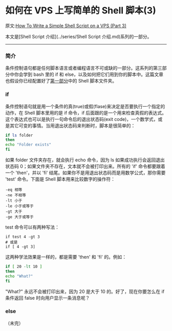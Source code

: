 # 如何在 VPS 上写简单的 Shell 脚本(3)

原文:[How To Write a Simple Shell Script on a VPS (Part 3)](https://www.digitalocean.com/community/tutorials/how-to-write-a-simple-shell-script-on-a-vps-part-3)


本文是[Shell Script 介绍](../series/Shell Script 介绍.md)系列的一部分。

---

### 简介

条件控制语句都是任何脚本语言或者编程语言不可或缺的一部分。这系列的第三部分中你会学到 bash 里的 if 和 else，以及如何把它们用到你的脚本中。这篇文章也假设你已经配置好了[第一部分](https://www.digitalocean.com/community/tutorials/how-to-write-a-simple-shell-script-on-a-vps)中的 Shell 脚本文件夹。

### if

条件控制语句就是用一个条件的真(true)或假(flase)来决定是否要执行一个指定的动作，在 Shell 脚本里用的是 if 命令，if 后面跟的是一个用来检查真假的表达式。这个表达式也可以是执行一句命令后的退出状态码(exit code)，一个数学式，或是其它可变的事情。当用退出状态码来判断时，脚本是很简单的：

```sh
if ls folder
then
echo "Folder exists"
fi
```

如果 folder 文件夹存在，就会执行 echo 命令，因为 ls 如果成功执行会返回退出状态码 0；如果文件夹不存在，文本就不会被打印出来。所有的 'if' 命令都要跟着一个 'then'，并以 'fi' 结尾。如果你不是用退出状态码而是用数学公式，那你需要 'test' 命令。下面是 Shell 脚本用来比较数字的操作符：

```
-eq 相等
-ne 不相等
-lt 小于
-le 小于或等于
-gt 大于
-ge 大于或等于
```

test 命令可以有两种写法：

```
if test 4 -gt 3
# 或是
if [ 4 -gt 3]
```

这两种学法效果是一样的，都是需要 'then' 和 'fi' 的。例如：

```sh
if [ 20 -lt 10 ]
then
echo "What?"
fi
```

"What?" 永远不会被打印出来，因为 20 是大于 10 的。好了，现在你要怎么在 if 条件返回 false 时向用户显示一条消息呢？

### else




（未完）
